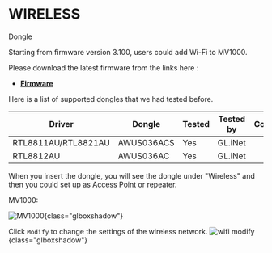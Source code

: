 # WIRELESS


 Dongle

Starting from firmware version 3.100, users could add Wi-Fi to MV1000.

Please download the latest firmware from the links here :
- [**Firmware**](https://dl.gl-inet.com/firmware/mv1000/v1/)

Here is a list of supported dongles that we had tested before. 

| Driver                                 | Dongle        | Tested | Tested by       | Comments* |
| -------------------------------------- | ------------- | ------ | --------------- | --------- |
| RTL8811AU/RTL8821AU                    | AWUS036ACS     | Yes    | GL.iNet         |           |
| RTL8812AU                              | AWUS036AC    | Yes    | GL.iNet         |           |


When you insert the dongle, you will see the dongle under "Wireless" and then you could set up as Access Point or repeater.


MV1000:

![MV1000](https://static.gl-inet.com/docs/en/3/setup/brume/Wireless/Wireless6.png){class="glboxshadow"}


Click `Modify` to change the settings of the wireless network.
![wifi modify](https://static.gl-inet.com/docs/en/3/setup/brume/Wireless/Wireless4.png){class="glboxshadow"}

